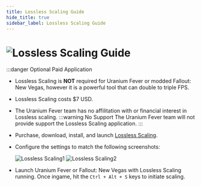 ```yaml
---
title: Lossless Scaling Guide
hide_title: true
sidebar_label: Lossless Scaling Guide
---
```


# ![Lossless Scaling Guide](https://github.com/user-attachments/assets/07045411-183d-4b5c-9031-dbf8b9a226fc)

:::danger Optional Paid Application
- Lossless Scaling is **NOT** required for Uranium Fever or modded Fallout: New Vegas, however it is a powerful tool that can double to triple FPS.
- Lossless Scaling costs $7 USD.
- The Uranium Fever team has no affilitation with or financial interest in Lossless scaling.
:::warning No Support
The Uranium Fever team will not provide support the Lossless Scaling application.
:::

- Purchase, download, install, and launch [Lossless Scaling](https://store.steampowered.com/app/993090/Lossless_Scaling/).
- Configure the settings to match the following screenshots:

  ![Lossless Scaling1](https://github.com/user-attachments/assets/ac9e8d26-40cf-479f-942f-df319def8a03)
  ![Lossless Scaling2](https://github.com/user-attachments/assets/baf4ff00-2c94-4861-9bab-0db754041ff6)

- Launch Uranium Fever or Fallout: New Vegas with Lossless Scaling running. Once ingame, hit the `Ctrl + Alt + S` keys to initiate scaling.
